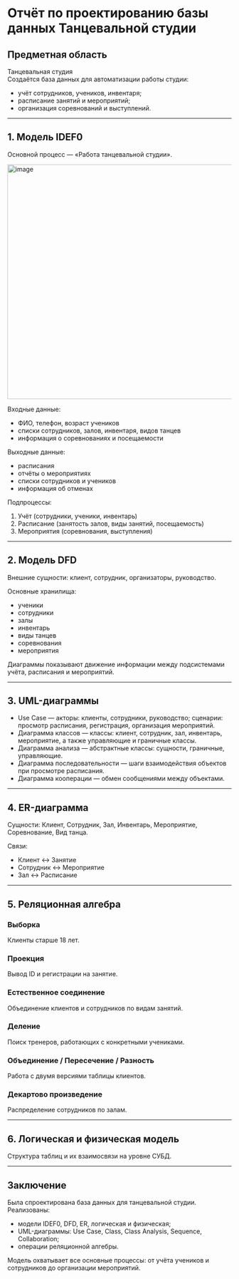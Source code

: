 # Отчёт по проектированию базы данных Танцевальной студии

## Предметная область
Танцевальная студия  
Создаётся база данных для автоматизации работы студии:  
- учёт сотрудников, учеников, инвентаря;  
- расписание занятий и мероприятий;  
- организация соревнований и выступлений.  

---

## 1. Модель IDEF0
Основной процесс — «Работа танцевальной студии».  

<img width="1004" height="527" alt="image" src="https://github.com/user-attachments/assets/a3a29041-a0cf-4e14-a47d-960b6782378e" />

Входные данные:
- ФИО, телефон, возраст учеников  
- списки сотрудников, залов, инвентаря, видов танцев  
- информация о соревнованиях и посещаемости  

Выходные данные:
- расписания  
- отчёты о мероприятиях  
- списки сотрудников и учеников  
- информация об отменах  

Подпроцессы:
1. Учёт (сотрудники, ученики, инвентарь)  
2. Расписание (занятость залов, виды занятий, посещаемость)  
3. Мероприятия (соревнования, выступления)  

---

## 2. Модель DFD
Внешние сущности: клиент, сотрудник, организаторы, руководство.  

Основные хранилища:
- ученики  
- сотрудники  
- залы  
- инвентарь  
- виды танцев  
- соревнования  
- мероприятия  

Диаграммы показывают движение информации между подсистемами учёта, расписания и мероприятий.  

---

## 3. UML-диаграммы
- Use Case — акторы: клиенты, сотрудники, руководство; сценарии: просмотр расписания, регистрация, организация мероприятий.  
- Диаграмма классов — классы: клиент, сотрудник, зал, инвентарь, мероприятие, а также управляющие и граничные классы.  
- Диаграмма анализа — абстрактные классы: сущности, граничные, управляющие.  
- Диаграмма последовательности — шаги взаимодействия объектов при просмотре расписания.  
- Диаграмма кооперации — обмен сообщениями между объектами.  

---

## 4. ER-диаграмма
Сущности: Клиент, Сотрудник, Зал, Инвентарь, Мероприятие, Соревнование, Вид танца.  

Связи:
- Клиент ↔ Занятие  
- Сотрудник ↔ Мероприятие  
- Зал ↔ Расписание  

---

## 5. Реляционная алгебра

### Выборка
Клиенты старше 18 лет.  

### Проекция
Вывод ID и регистрации на занятие.  

### Естественное соединение
Объединение клиентов и сотрудников по видам занятий.  

### Деление
Поиск тренеров, работающих с конкретными учениками.  

### Объединение / Пересечение / Разность
Работа с двумя версиями таблицы клиентов.  

### Декартово произведение
Распределение сотрудников по залам.  

---

## 6. Логическая и физическая модель
Структура таблиц и их взаимосвязи на уровне СУБД.  

---

## Заключение
Была спроектирована база данных для танцевальной студии.  
Реализованы:  
- модели IDEF0, DFD, ER, логическая и физическая;  
- UML-диаграммы: Use Case, Class, Class Analysis, Sequence, Collaboration;  
- операции реляционной алгебры.  

Модель охватывает все основные процессы: от учёта учеников и сотрудников до организации мероприятий.
